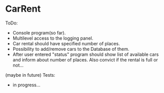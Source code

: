 # CarRent

ToDo:
- Console program(so far).
- Multilevel access to the logging panel.
- Car rental should have specified number of places. 
- Possibility to add/remove cars to the Database of them.
- After user entered "status" program should show list of available cars and inform about number of places.
Also convict if the rental is full or not...

(maybe in future)
Tests:
- in progress...
